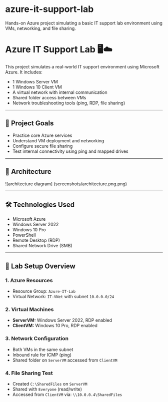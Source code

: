 # azure-it-support-lab
 Hands-on Azure project simulating a basic IT support lab environment using VMs, networking, and file sharing.
# Azure IT Support Lab 🖥️☁️

This project simulates a real-world IT support environment using Microsoft Azure. It includes:

- 1 Windows Server VM
- 1 Windows 10 Client VM
- A virtual network with internal communication
- Shared folder access between VMs
- Network troubleshooting tools (ping, RDP, file sharing)

---

## 🔧 Project Goals

- Practice core Azure services
- Understand VM deployment and networking
- Configure secure file sharing
- Test internal connectivity using ping and mapped drives

---

## 🧱 Architecture

![architecture diagram] (screenshots/architecture.png.png)

---

## 🛠️ Technologies Used

- Microsoft Azure
- Windows Server 2022
- Windows 10 Pro
- PowerShell
- Remote Desktop (RDP)
- Shared Network Drive (SMB)

---

## 🔄 Lab Setup Overview

### 1. Azure Resources
- Resource Group: `Azure-IT-Lab`
- Virtual Network: `IT-VNet` with subnet `10.0.0.0/24`

### 2. Virtual Machines
- **ServerVM:** Windows Server 2022, RDP enabled
- **ClientVM:** Windows 10 Pro, RDP enabled

### 3. Network Configuration
- Both VMs in the same subnet
- Inbound rule for ICMP (ping)
- Shared folder on `ServerVM` accessed from `ClientVM`

### 4. File Sharing Test
- Created `C:\SharedFiles` on `ServerVM`
- Shared with `Everyone` (read/write)
- Accessed from `ClientVM` via: `\\10.0.0.4\SharedFiles`
